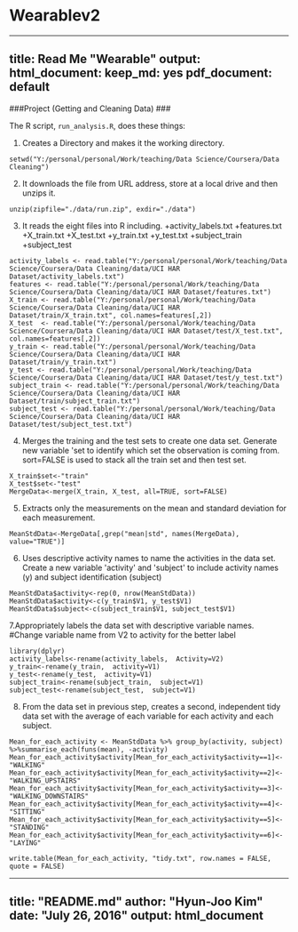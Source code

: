 # Wearablev2
---
title: Read Me "Wearable"
output:
  html_document:
    keep_md: yes
  pdf_document: default
---

###Project (Getting and Cleaning Data) ###

The R script, `run_analysis.R`, does these things:

1. Creates a Directory and makes it the working directory. 
```{r}
setwd("Y:/personal/personal/Work/teaching/Data Science/Coursera/Data Cleaning")
```
2. It downloads the file from URL address, store at a local drive and then unzips it. 
```{r}
unzip(zipfile="./data/run.zip", exdir="./data")
```
3. It reads the eight files into R including. 
+activity_labels.txt
+features.txt
+X_train.txt 
+X_test.txt 
+y_train.txt
+y_test.txt
+subject_train
+subject_test
```{r}
activity_labels <- read.table("Y:/personal/personal/Work/teaching/Data Science/Coursera/Data Cleaning/data/UCI HAR Dataset/activity_labels.txt")
features <- read.table("Y:/personal/personal/Work/teaching/Data Science/Coursera/Data Cleaning/data/UCI HAR Dataset/features.txt")
X_train <- read.table("Y:/personal/personal/Work/teaching/Data Science/Coursera/Data Cleaning/data/UCI HAR Dataset/train/X_train.txt", col.names=features[,2])
X_test  <- read.table("Y:/personal/personal/Work/teaching/Data Science/Coursera/Data Cleaning/data/UCI HAR Dataset/test/X_test.txt", col.names=features[,2])
y_train <- read.table("Y:/personal/personal/Work/teaching/Data Science/Coursera/Data Cleaning/data/UCI HAR Dataset/train/y_train.txt")
y_test <- read.table("Y:/personal/personal/Work/teaching/Data Science/Coursera/Data Cleaning/data/UCI HAR Dataset/test/y_test.txt")
subject_train <- read.table("Y:/personal/personal/Work/teaching/Data Science/Coursera/Data Cleaning/data/UCI HAR Dataset/train/subject_train.txt")
subject_test <- read.table("Y:/personal/personal/Work/teaching/Data Science/Coursera/Data Cleaning/data/UCI HAR Dataset/test/subject_test.txt")
```
4. Merges the training and the test sets to create one data set. Generate new variable 'set to identify which set the observation is coming from. sort=FALSE is used to stack all the train set and then test set.
```{r}
X_train$set<-"train"
X_test$set<-"test"
MergeData<-merge(X_train, X_test, all=TRUE, sort=FALSE)
```
5. Extracts only the measurements on the mean and standard deviation for each measurement. 
```{r}
MeanStdData<-MergeData[,grep("mean|std", names(MergeData), value="TRUE")]
```
6. Uses descriptive activity names to name the activities in the data set. Create a new variable 'activity' and 'subject' to include activity names (y) and subject identification (subject)
```{r}
MeanStdData$activity<-rep(0, nrow(MeanStdData))
MeanStdData$activity<-c(y_train$V1, y_test$V1)
MeanStdData$subject<-c(subject_train$V1, subject_test$V1)
```

7.Appropriately labels the data set with descriptive variable names.
#Change variable name from V2 to activity for the better label

```{r}
library(dplyr)
activity_labels<-rename(activity_labels,  Activity=V2)
y_train<-rename(y_train,  activity=V1)
y_test<-rename(y_test,  activity=V1)
subject_train<-rename(subject_train,  subject=V1)
subject_test<-rename(subject_test,  subject=V1)
```

8. From the data set in previous step, creates a second, independent tidy data set
with the average of each variable for each activity and each subject.

```{r}
Mean_for_each_activity <- MeanStdData %>% group_by(activity, subject) %>%summarise_each(funs(mean), -activity)
Mean_for_each_activity$activity[Mean_for_each_activity$activity==1]<-"WALKING"
Mean_for_each_activity$activity[Mean_for_each_activity$activity==2]<-"WALKING_UPSTAIRS"
Mean_for_each_activity$activity[Mean_for_each_activity$activity==3]<-"WALKING_DOWNSTAIRS"
Mean_for_each_activity$activity[Mean_for_each_activity$activity==4]<-"SITTING"
Mean_for_each_activity$activity[Mean_for_each_activity$activity==5]<-"STANDING"
Mean_for_each_activity$activity[Mean_for_each_activity$activity==6]<-"LAYING"

write.table(Mean_for_each_activity, "tidy.txt", row.names = FALSE, quote = FALSE)

```
---
title: "README.md"
author: "Hyun-Joo Kim"
date: "July 26, 2016"
output: html_document
---
